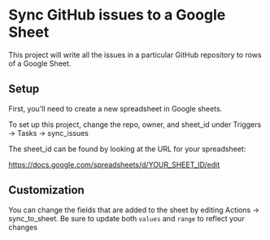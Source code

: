 # Sync GitHub issues to a Google Sheet

This project will write all the issues in a particular GitHub repository to rows of a Google Sheet.

## Setup

First, you'll need to create a new spreadsheet in Google sheets.

To set up this project, change the repo, owner, and sheet_id under Triggers -> Tasks -> sync_issues

The sheet_id can be found by looking at the URL for your spreadsheet:

https://docs.google.com/spreadsheets/d/YOUR_SHEET_ID/edit

## Customization

You can change the fields that are added to the sheet by editing Actions -> sync_to_sheet. Be sure to update both `values` and `range` to reflect your changes